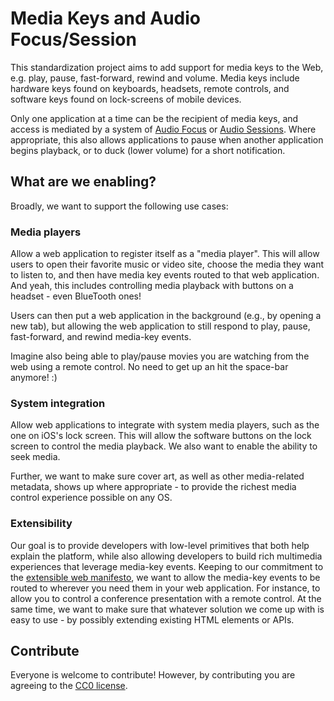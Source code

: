 # Media Keys and Audio Focus/Session
This standardization project aims to add support for media keys to the Web, e.g. play, pause, fast-forward, rewind and volume. Media keys include hardware keys found on keyboards, headsets, remote controls, and software keys found on lock-screens of mobile devices.

Only one application at a time can be the recipient of media keys, and access is mediated by a system of [Audio Focus](http://developer.android.com/training/managing-audio/audio-focus.html) or [Audio Sessions](https://developer.apple.com/library/prerelease/ios/documentation/AVFoundation/Reference/AVAudioSession_ClassReference/index.html). Where appropriate, this also allows applications to pause when another application begins playback, or to duck (lower volume) for a short notification.

## What are we enabling?

Broadly, we want to support the following use cases:

### Media players
Allow a web application to register itself as a "media player". This will allow users to open their favorite music or video site, choose the media they want to listen to, and then have media key events routed to that web application. And yeah, this includes controlling media playback with buttons on a headset - even BlueTooth ones!

Users can then put a web application in the background (e.g., by opening a new tab), but allowing the web application to still respond to play, pause, fast-forward, and rewind media-key events.

Imagine also being able to play/pause movies you are watching from the web using a remote control. No need to get up an hit the space-bar anymore! :)

### System integration
Allow web applications to integrate with system media players, such as the one on iOS's lock screen. This will allow the software buttons on the lock screen to control the media playback. We also want to enable the ability to seek media.

Further, we want to make sure cover art, as well as other media-related metadata, shows up where appropriate - to provide the richest media control experience possible on any OS.

### Extensibility
Our goal is to provide developers with low-level primitives that both help explain the platform, while also allowing developers to build rich multimedia experiences that leverage media-key events. Keeping to our commitment to the [extensible web manifesto](https://extensiblewebmanifesto.org/), we want to allow the media-key events to be routed to wherever you need them in your web application. For instance, to allow you to control a conference presentation with a remote control. At the same time, we want to make sure that whatever solution we come up with is easy to use - by possibly extending existing HTML elements or APIs.

## Contribute
Everyone is welcome to contribute! However, by contributing you are agreeing to the [CC0 license](LICENSE).
